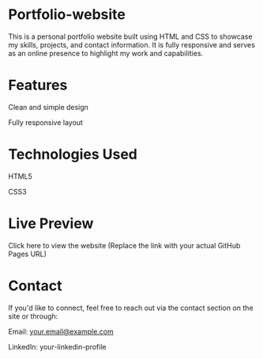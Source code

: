 # Portfolio-website

This is a personal portfolio website built using HTML and CSS to showcase my skills, projects, and contact information. It is fully responsive and serves as an online presence to highlight my work and capabilities.

 # Features
Clean and simple design

Fully responsive layout



# Technologies Used
HTML5

CSS3

# Live Preview
Click here to view the website
(Replace the link with your actual GitHub Pages URL)



# Contact
If you'd like to connect, feel free to reach out via the contact section on the site or through:

Email: your.email@example.com

LinkedIn: your-linkedin-profile
